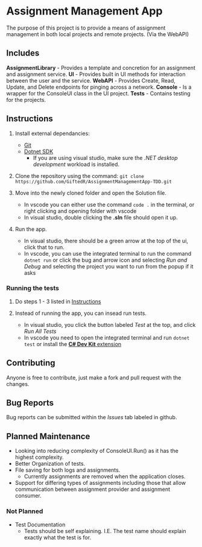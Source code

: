 # Assignment Management App

The purpose of this project is to provide a means of assignment management in both local projects and remote projects. (Via the WebAPI)

## Includes
**AssignmentLibrary** - Provides a template and concretion for an assignment and assignment service.
**UI** - Provides built in UI methods for interaction between the user and the service.
**WebAPI** - Provides Create, Read, Update, and Delete endpoints for pinging across a network.
**Console** - Is a wrapper for the ConsoleUI class in the UI project.
**Tests** - Contains testing for the projects.

## Instructions
1. Install external dependancies:
    - [Git](https://git-scm.com/downloads)
    - [Dotnet SDK](https://learn.microsoft.com/en-us/dotnet/core/install/)
        - If you are using visual studio, make sure the _.NET desktop development_ workload is installed.

2. Clone the repository using the command: 
```git clone https://github.com/GiftedR/AssignmentManagementApp-TDD.git```

3. Move into the newly cloned folder and open the Solution file.
    - In vscode you can either use the command ```code .``` in the terminal, or right clicking and opening folder with vscode
    - In visual studio, double clicking the **.sln** file should open it up.

4. Run the app.
    - In visual studio, there should be a green arrow at the top of the ui, click that to run.
    - In vscode, you can use the integrated terminal to run the command ```dotnet run``` or click the bug and arrow icon and selecting _Run and Debug_ and selecting the project you want to run from the popup if it asks

### Running the tests

1. Do steps 1 - 3 listed in [Instructions](#Instructions)

2. Instead of running the app, you can insead run tests.
    - In visual studio, you click the button labeled _Test_ at the top, and click _Run All Tests_
    - In vscode you need to open the integrated terminal and run ```dotnet test``` or install the [**C# Dev Kit** extension](https://marketplace.visualstudio.com/items?itemName=ms-dotnettools.csdevkit)

## Contributing
Anyone is free to contribute, just make a fork and pull request with the changes.

## Bug Reports
Bug reports can be submitted within the _Issues_ tab labeled in github.

## Planned Maintenance
- Looking into reducing complexity of ConsoleUI.Run() as it has the highest complexity.
- Better Organization of tests.
- File saving for both logs and assignments.
    - Currently assignments are removed when the application closes.
- Support for differing types of assignments including those that allow communication between assignment provider and assignment consumer.

### Not Planned
- Test Documentation
    - Tests should be self explaining. I.E. The test name should explain exactly what the test is for.